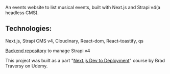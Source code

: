 An events website to list musical events, built with Next.js and Strapi v4(a headless CMS).

## Technologies:
Next.js, Strapi CMS v4, Cloudinary, React-dom, React-toastify, qs

[Backend repository](https://github.com/irem-kenar/Next.js-dj-events-backend) to manage Strapi v4

This project was built as a part "[Next.js Dev to Deployment](https://www.udemy.com/course/nextjs-dev-to-deployment/)" course by Brad Traversy on Udemy.
